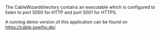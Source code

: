 The CableWizarddirectory contains an executable which is configured to listen to port 5000 for HTTP and port 5001 for HTTPS.

A running demo version of this application can be found on https://cable.sowiho.de/.